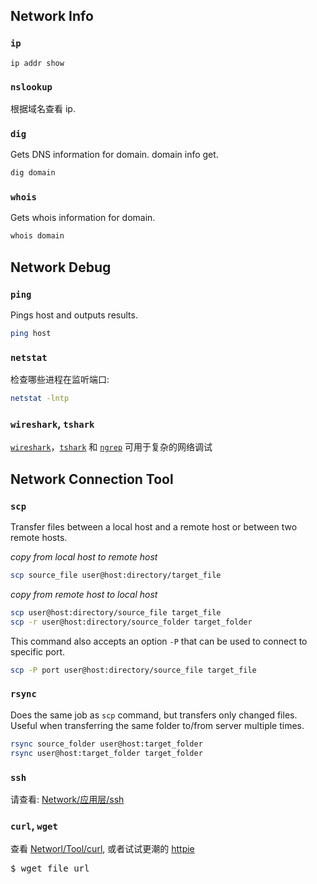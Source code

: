 ## Network Info

### `ip`

`ip addr show`

### `nslookup` 

根据域名查看 ip.

### `dig`

Gets DNS information for domain.  domain info get.

```bash
dig domain
```

### `whois`

Gets whois information for domain.  

```bash
whois domain
```

## Network Debug

### `ping`

Pings host and outputs results.  

```bash
ping host
```

### `netstat`

检查哪些进程在监听端口:
```bash
netstat -lntp
```

### `wireshark`, `tshark`

[`wireshark`](https://wireshark.org/)，[`tshark`](https://www.wireshark.org/docs/wsug_html_chunked/AppToolstshark.html) 和 [`ngrep`](http://ngrep.sourceforge.net/) 可用于复杂的网络调试

## Network Connection Tool

### `scp`

Transfer files between a local host and a remote host or between two remote hosts.

*copy from local host to remote host*

```bash
scp source_file user@host:directory/target_file
```

*copy from remote host to local host*

```bash
scp user@host:directory/source_file target_file
scp -r user@host:directory/source_folder target_folder
```

This command also accepts an option `-P` that can be used to connect to specific port.  

```bash
scp -P port user@host:directory/source_file target_file
```

### `rsync`

Does the same job as `scp` command, but transfers only changed files. Useful when transferring the same folder to/from server multiple times.

```bash
rsync source_folder user@host:target_folder
rsync user@host:target_folder target_folder
```

### `ssh`

请查看: [Network/应用层/ssh](../../Network/应用层/ssh.md)

### `curl`, `wget`

查看 [Networl/Tool/curl](../../Network/Tool/curl.md), 或者试试更潮的 [httpie](https://github.com/jkbrzt/httpie)

<pre>
$ wget file_url
</pre>

